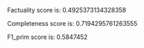 Factuality score is: 0.4925373134328358

Completeness score is: 0.7194295761263555

F1_prim score is: 0.5847452

